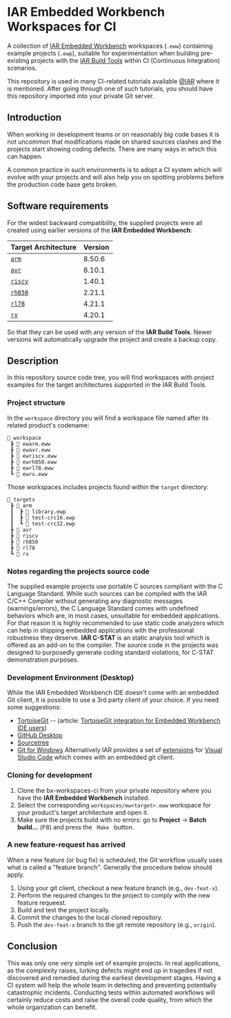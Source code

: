 # IAR Embedded Workbench Workspaces for CI
A collection of [IAR Embedded Workbench][url-ew] workspaces (`.eww`) containing example projects (`.ewp`), suitable for experimentation when building pre-existing projects with the [IAR Build Tools][url-bx] within CI (Continuous Integration) scenarios.

This repository is used in many CI-related tutorials available [@IAR][url-gh] where it is mentioned. After going through one of such tutorials, you should have this repository imported into your private Git server.

## Introduction
When working in development teams or on reasonably big code bases it is not uncommon that modifications made on shared sources clashes and the projects start showing coding defects. There are many ways in which this can happen.

A common practice in such environments is to adopt a CI system which will evolve with your projects and will also help you on spotting problems before the production code base gets broken.

## Software requirements
For the widest backward compatibility, the supplied projects were all created using earlier versions of the **IAR Embedded Workbench**:

| __Target Architecture__      | __Version__      |
| :--------------------------- | :--------------- |
| [`arm`][url-ewarm]           | 8.50.6           |
| [`avr`][url-ewavr]           | 8.10.1           |
| [`riscv`][url-ewriscv]       | 1.40.1           |
| [`rh850`][url-ewrh850]       | 2.21.1           |
| [`rl78`][url-ewrl78]         | 4.21.1           |
| [`rx`][url-ewrx]             | 4.20.1           |

So that they can be used with any version of the **IAR Build Tools**. Newer versions will automatically upgrade the project and create a backup copy.


## Description
In this repository source code tree, you will find workspaces with project examples for the target architectures supported in the IAR Build Tools.

### Project structure
In the `workspace` directory you will find a workspace file named after its related product's codename:
```
📁 workspace
 ┣ 📄 ewarm.eww
 ┣ 📄 ewavr.eww
 ┣ 📄 ewriscv.eww
 ┣ 📄 ewrh850.eww
 ┣ 📄 ewrl78.eww
 ┗ 📄 ewrx.eww
```

Those workspaces includes projects found within the `target` directory:
```
📁 targets
 ┣ 📁 arm
 ┃  ┣ 📄 library.ewp 
 ┃  ┣ 📄 test-crc16.ewp
 ┃  ┗ 📄 test-crc32.ewp
 ┣ 📁 avr
 ┣ 📁 riscv
 ┣ 📁 rh850
 ┣ 📁 rl78
 ┗ 📁 rx
```

### Notes regarding the projects source code
The supplied example projects use portable C sources compliant with the C Language Standard. While such sources can be compiled with the IAR C/C++ Compiler without generating any diagnostic messages (warnings/errors), the C Language Standard comes with undefined behaviors which are, in most cases, unsuitable for embedded applications. For that reason it is highly recommended to use static code analyzers which can help in shipping embedded applications with the professional robustness they deserve. **IAR C-STAT** is an static analysis tool which is offered as an add-on to the compiler. The source code in the projects was designed to purposedly generate coding standard violations, for C-STAT demonstration purposes.

### Development Environment (Desktop)
While the IAR Embedded Workbench IDE doesn't come with an embedded Git client, it is possible to use a 3rd party client of your choice. If you need some suggestions:
* [TortoiseGit](https://tortoisegit.org/) -- (article: [TortoiseGit integration for Embedded Workbench IDE users](https://github.com/felipe-iar/ew-tortoise-integration))
* [GitHub Desktop](https://desktop.github.com/)
* [Sourcetree](https://www.sourcetreeapp.com/)
* [Git for Windows](https://gitforwindows.org/)
Alternatively IAR provides a set of [extensions](https://marketplace.visualstudio.com/publishers/iarsystems) for [Visual Studio Code](https://code.visualstudio.com/) which comes with an embedded git client.

### Cloning for development
1. Clone the bx-workspaces-ci from your private repository where you have the __IAR Embedded Workbench__ installed.
2. Select the corresponding `workspaces/ew<target>.eww` workspace for your product's target architecture and open it.
3. Make sure the projects build with no errors: go to __Project__ → __Batch build...__ (<kbd>F8</kbd>) and press the `  Make  ` button.

### A new feature-request has arrived
When a new feature (or bug fix) is scheduled, the Git workflow usually uses what is called a "feature branch". Generally the procedure below should apply.
1. Using your git client, checkout a new  feature branch (e.g., `dev-feat-x`).
2. Perform the required changes to the project to comply with the new feature requeest.
3. Build and test the project locally.
4. Commit the changes to the local cloned repository.
5. Push the `dev-feat-x` branch to the git remote repository (e.g., `origin`).

## Conclusion
This was only one very simple set of example projects. In real applications, as the complexity raises, lurking defects might end up in tragedies if not discovered and remedied during the earliest development stages. Having a CI system will help the whole team in detecting and preventing potentially catastrophic incidents. Conducting tests within automated workflows will certainly reduce costs and raise the overall code quality, from which the whole organization can benefit.


<!-- links -->
[url-ew]:         https://iar.com/products/architectures
[url-bx]:         https://iar.com/bx
[url-gh]:         https://github.com/iarsystems 
[url-git-sub]:    https://git-scm.com/docs/git-submodule 
[url-ewarm]:      https://iar.com/ewarm
[url-ewavr]:      https://iar.com/ewavr
[url-ewarmfs]:    https://iar.com/products/requirements/functional-safety/iar-embedded-workbench-for-arm-functional-safety
[url-ewriscv]:    https://iar.com/ewriscv
[url-ewrh850]:    https://iar.com/ewrh850
[url-ewrl78]:     https://iar.com/ewrl78
[url-ewrx]:       https://iar.com/ewrx
